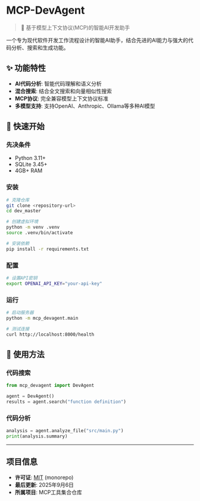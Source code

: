 # MCP-DevAgent

> 🤖 基于模型上下文协议(MCP)的智能AI开发助手

一个专为现代软件开发工作流程设计的智能AI助手，结合先进的AI能力与强大的代码分析、搜索和生成功能。

## ✨ 功能特性

- **AI代码分析**: 智能代码理解和语义分析
- **混合搜索**: 结合全文搜索和向量相似性搜索
- **MCP协议**: 完全兼容模型上下文协议标准
- **多模型支持**: 支持OpenAI、Anthropic、Ollama等多种AI模型

## 🚀 快速开始

### 先决条件
- Python 3.11+
- SQLite 3.45+
- 4GB+ RAM

### 安装
```bash
# 克隆仓库
git clone <repository-url>
cd dev_master

# 创建虚拟环境
python -m venv .venv
source .venv/bin/activate

# 安装依赖
pip install -r requirements.txt
```

### 配置
```bash
# 设置API密钥
export OPENAI_API_KEY="your-api-key"
```

### 运行
```bash
# 启动服务器
python -m mcp_devagent.main

# 测试连接
curl http://localhost:8000/health
```

## 📖 使用方法

### 代码搜索
```python
from mcp_devagent import DevAgent

agent = DevAgent()
results = agent.search("function definition")
```

### 代码分析
```python
analysis = agent.analyze_file("src/main.py")
print(analysis.summary)
```

---

## 项目信息

- **许可证**: [MIT](../LICENSE) (monorepo)
- **最后更新**: 2025年9月6日
- **所属项目**: MCP工具集合仓库